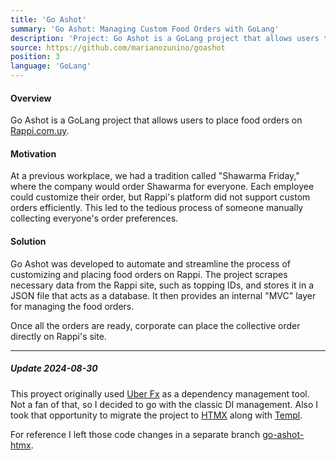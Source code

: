 ```yaml
---
title: 'Go Ashot'
summary: 'Go Ashot: Managing Custom Food Orders with GoLang'
description: 'Project: Go Ashot is a GoLang project that allows users to place food orders on Rappi.com.uy'
source: https://github.com/marianozunino/goashot
position: 3
language: 'GoLang'
---
```


#### Overview

Go Ashot is a GoLang project that allows users to place food orders on [Rappi.com.uy](https://www.rappi.com.uy/).

#### Motivation

At a previous workplace, we had a tradition called "Shawarma Friday," where the company would order Shawarma for everyone. Each employee could customize their order, but Rappi's platform did not support custom orders efficiently. This led to the tedious process of someone manually collecting everyone's order preferences.

#### Solution

Go Ashot was developed to automate and streamline the process of customizing and placing food orders on Rappi. The project scrapes necessary data from the Rappi site, such as topping IDs, and stores it in a JSON file that acts as a database. It then provides an internal "MVC" layer for managing the food orders.

Once all the orders are ready, corporate can place the collective order directly on Rappi's site.

---

##### Update 2024-08-30

This proyect originally used [Uber Fx](https://github.com/uber-go/fx) as a dependency management tool. Not a fan of that, so I decided to go with the
classic DI management. Also I took that opportunity to migrate the project to [HTMX](https://github.com/bigskysoftware/htmx) along with [Templ](https://github.com/a-h/templ).

For reference I left those code changes in a separate branch [go-ashot-htmx](https://github.com/marianozunino/goashot/tree/htmx).
